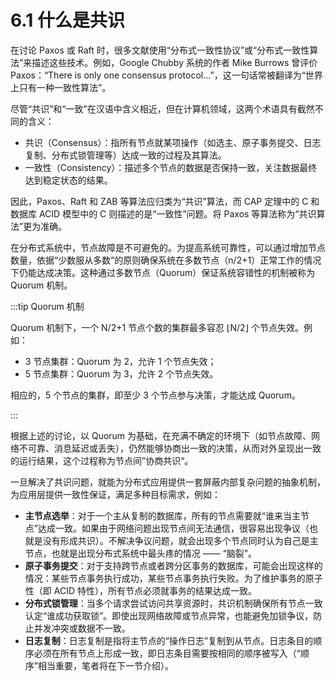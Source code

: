 # 6.1 什么是共识

在讨论 Paxos 或 Raft 时，很多文献使用“分布式一致性协议”或“分布式一致性算法”来描述这些技术。例如，Google Chubby 系统的作者 Mike Burrows 曾评价 Paxos：“There is only one consensus protocol...”，这一句话常被翻译为“世界上只有一种一致性算法”。

尽管“共识”和“一致”在汉语中含义相近，但在计算机领域，这两个术语具有截然不同的含义：

- 共识（Consensus）：指所有节点就某项操作（如选主、原子事务提交、日志复制、分布式锁管理等）达成一致的过程及其算法。
- 一致性（Consistency）：描述多个节点的数据是否保持一致，关注数据最终达到稳定状态的结果。

因此，Paxos、Raft 和 ZAB 等算法应归类为“共识”算法，而 CAP 定理中的 C 和数据库 ACID 模型中的 C 则描述的是“一致性”问题。将 Paxos 等算法称为“共识算法”更为准确。

在分布式系统中，节点故障是不可避免的。为提高系统可靠性，可以通过增加节点数量，依据“少数服从多数”的原则确保系统在多数节点（n/2+1）正常工作的情况下仍能达成决策。这种通过多数节点（Quorum）保证系统容错性的机制被称为 Quorum 机制。

:::tip Quorum 机制

Quorum 机制下，一个 N/2+1 节点个数的集群最多容忍 ⌊N/2⌋ 个节点失效。例如：
- 3 节点集群：Quorum 为 2，允许 1 个节点失效；
- 5 节点集群：Quorum 为 3，允许 2 个节点失效。

相应的，5 个节点的集群，即至少 3 个节点参与决策，才能达成 Quorum。

:::

根据上述的讨论，以 Quorum 为基础，在充满不确定的环境下（如节点故障、网络不可靠、消息延迟或丢失），仍然能够协商出一致的决策，从而对外呈现出一致的运行结果，这个过程称为节点间”协商共识“。

一旦解决了共识问题，就能为分布式应用提供一套屏蔽内部复杂问题的抽象机制，为应用层提供一致性保证，满足多种目标需求，例如：
- **主节点选举**：对于一个主从复制的数据库，所有的节点需要就“谁来当主节点”达成一致。如果由于网络问题出现节点间无法通信，很容易出现争议（也就是没有形成共识）。不解决争议问题，就会出现多个节点同时认为自己是主节点，也就是出现分布式系统中最头疼的情况 —— “脑裂”。
- **原子事务提交**：对于支持跨节点或者跨分区事务的数据库，可能会出现这样的情况：某些节点事务执行成功，某些节点事务执行失败。为了维护事务的原子性（即 ACID 特性），所有节点必须就事务的结果达成一致。
- **分布式锁管理**：当多个请求尝试访问共享资源时，共识机制确保所有节点一致认定“谁成功获取锁”。即使出现网络故障或节点异常，也能避免加锁争议，防止并发冲突或数据不一致。
- **日志复制**：日志复制是指将主节点的“操作日志”复制到从节点。日志条目的顺序必须在所有节点上形成一致，即日志条目需要按相同的顺序被写入（“顺序”相当重要，笔者将在下一节介绍）。


[^2]: Lamport 在分布式系统理论方面有非常多的成就，比如 Lamport 时钟、拜占庭将军问题、Paxos 算法等等。除了计算机领域之外，其他领域的无数科研工作者也要成天和 Lamport 开发的一套软件打交道，目前科研行业应用最广泛的论文排版系统 —— LaTeX (名字中的 La 就是指 Lamport)